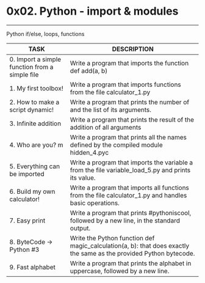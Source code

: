 # 0x02. Python - import & modules
- - -
 Python if/else, loops, functions

| TASK | DESCRIPTION |
| ------ | ------ |
|0. Import a simple function from a simple file |Write a program that imports the function def add(a, b)|
|1. My first toolbox! |Write a program that imports functions from the file calculator_1.py|
|2. How to make a script dynamic!|Write a program that prints the number of and the list of its arguments.|
|3. Infinite addition |Write a program that prints the result of the addition of all arguments|
|4. Who are you? m|Write a program that prints all the names defined by the compiled module hidden_4.pyc|
|5. Everything can be imported |Write a program that imports the variable a from the file variable_load_5.py and prints its value.|
|6. Build my own calculator! |Write a program that imports all functions from the file calculator_1.py and handles basic operations.|
|7. Easy print |Write a program that prints #pythoniscool, followed by a new line, in the standard output.|
|8. ByteCode -> Python #3 |Write the Python function def magic_calculation(a, b): that does exactly the same as the provided Python bytecode.|
|9. Fast alphabet |Write a program that prints the alphabet in uppercase, followed by a new line.| 
